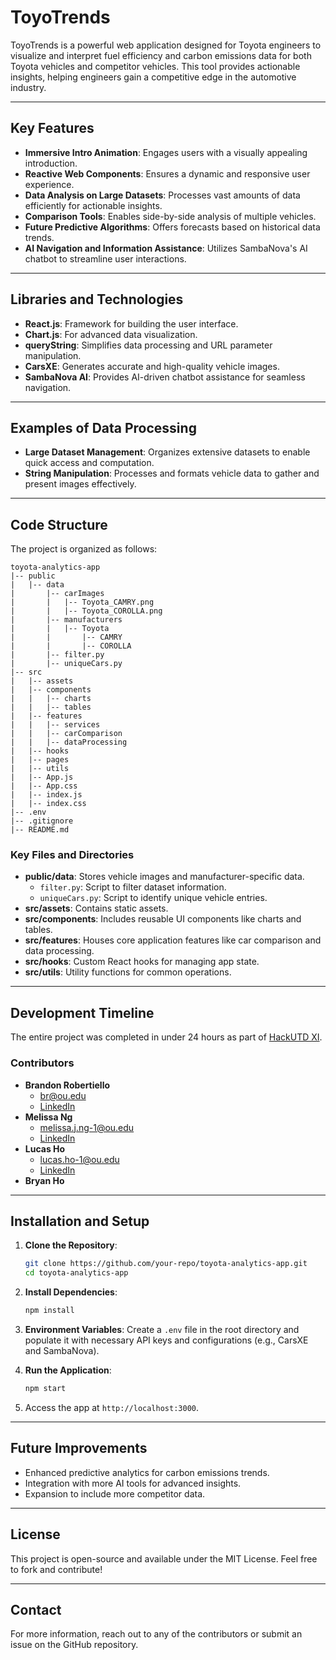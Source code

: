 # ToyoTrends

ToyoTrends is a powerful web application designed for Toyota engineers to visualize and interpret fuel efficiency and carbon emissions data for both Toyota vehicles and competitor vehicles. This tool provides actionable insights, helping engineers gain a competitive edge in the automotive industry.

---

## Key Features

- **Immersive Intro Animation**: Engages users with a visually appealing introduction.
- **Reactive Web Components**: Ensures a dynamic and responsive user experience.
- **Data Analysis on Large Datasets**: Processes vast amounts of data efficiently for actionable insights.
- **Comparison Tools**: Enables side-by-side analysis of multiple vehicles.
- **Future Predictive Algorithms**: Offers forecasts based on historical data trends.
- **AI Navigation and Information Assistance**: Utilizes SambaNova's AI chatbot to streamline user interactions.

---

## Libraries and Technologies

- **React.js**: Framework for building the user interface.
- **Chart.js**: For advanced data visualization.
- **queryString**: Simplifies data processing and URL parameter manipulation.
- **CarsXE**: Generates accurate and high-quality vehicle images.
- **SambaNova AI**: Provides AI-driven chatbot assistance for seamless navigation.

---

## Examples of Data Processing

- **Large Dataset Management**: Organizes extensive datasets to enable quick access and computation.
- **String Manipulation**: Processes and formats vehicle data to gather and present images effectively.

---

## Code Structure

The project is organized as follows:

```
toyota-analytics-app
|-- public
|   |-- data
|       |-- carImages
|       |   |-- Toyota_CAMRY.png
|       |   |-- Toyota_COROLLA.png
|       |-- manufacturers
|       |   |-- Toyota
|       |       |-- CAMRY
|       |       |-- COROLLA
|       |-- filter.py
|       |-- uniqueCars.py
|-- src
|   |-- assets
|   |-- components
|   |   |-- charts
|   |   |-- tables
|   |-- features
|   |   |-- services
|   |   |-- carComparison
|   |   |-- dataProcessing
|   |-- hooks
|   |-- pages
|   |-- utils
|   |-- App.js
|   |-- App.css
|   |-- index.js
|   |-- index.css
|-- .env
|-- .gitignore
|-- README.md
```

### Key Files and Directories

- **public/data**: Stores vehicle images and manufacturer-specific data.
  - `filter.py`: Script to filter dataset information.
  - `uniqueCars.py`: Script to identify unique vehicle entries.
- **src/assets**: Contains static assets.
- **src/components**: Includes reusable UI components like charts and tables.
- **src/features**: Houses core application features like car comparison and data processing.
- **src/hooks**: Custom React hooks for managing app state.
- **src/utils**: Utility functions for common operations.

---

## Development Timeline

The entire project was completed in under 24 hours as part of [HackUTD XI](https://ripple.hackutd.co/).

### Contributors

- **Brandon Robertiello**
   - br@ou.edu
   - [LinkedIn](https://www.linkedin.com/in/brandon-robertiello/)
- **Melissa Ng**
   - melissa.j.ng-1@ou.edu
   - [LinkedIn](https://www.linkedin.com/in/melissa-ng1/)
- **Lucas Ho**
   - lucas.ho-1@ou.edu
   - [LinkedIn](https://www.linkedin.com/in/lucas-t-ho/)
- **Bryan Ho**

---

## Installation and Setup

1. **Clone the Repository**:
   ```bash
   git clone https://github.com/your-repo/toyota-analytics-app.git
   cd toyota-analytics-app
   ```

2. **Install Dependencies**:
   ```bash
   npm install
   ```

3. **Environment Variables**:
   Create a `.env` file in the root directory and populate it with necessary API keys and configurations (e.g., CarsXE and SambaNova).

4. **Run the Application**:
   ```bash
   npm start
   ```

5. Access the app at `http://localhost:3000`.

---

## Future Improvements

- Enhanced predictive analytics for carbon emissions trends.
- Integration with more AI tools for advanced insights.
- Expansion to include more competitor data.

---

## License

This project is open-source and available under the MIT License. Feel free to fork and contribute!

---

## Contact

For more information, reach out to any of the contributors or submit an issue on the GitHub repository.

